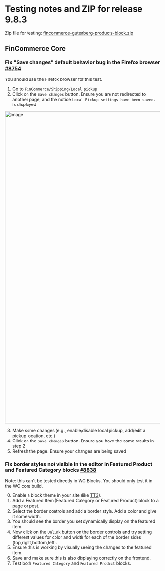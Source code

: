 # Testing notes and ZIP for release 9.8.3

Zip file for testing: [fincommerce-gutenberg-products-block.zip](https://github.com/dieselfox1/fincommerce-blocks/files/11088586/fincommerce-gutenberg-products-block.zip)

## FinCommerce Core

### Fix "Save changes" default behavior bug in the Firefox browser [#8754](https://github.com/dieselfox1/fincommerce-blocks/pull/8754)

You should use the Firefox browser for this test.

1. Go to `FinCommerce/Shipping/Local pickup`
2. Click on the `Save changes` button. Ensure you are not redirected to another page, and the notice `Local Pickup settings have been saved.` is displayed
<img width="1018" alt="image" src="https://user-images.githubusercontent.com/14235870/225263783-6455a4c6-3200-4e93-8e92-74bdf2a83952.png">

3. Make some changes (e.g., enable/disable local pickup, add/edit a pickup location, etc.)
4. Click on the `Save changes` button. Ensure you have the same results in step 2
5. Refresh the page. Ensure your changes are being saved

### Fix border styles not visible in the editor in Featured Product and Featured Category blocks [#8838](https://github.com/dieselfox1/fincommerce-blocks/pull/8838)

Note: this can't be tested directly in WC Blocks. You should only test it in the WC core build.

0. Enable a block theme in your site (like [TT3](https://wordpress.org/themes/twentytwentythree/)).
1. Add a Featured Item (Featured Category or Featured Product) block to a page or post.
2. Select the border controls and add a border style. Add a color and give it some width.
3. You should see the border you set dynamically display on the featured item.
4. Now click on the `Unlink` button on the border controls and try setting different values for color and width for each of the border sides (top,right,bottom,left).
5. Ensure this is working by visually seeing the changes to the featured item.
6. Save and make sure this is also displaying correctly on the frontend.
7. Test both `Featured Category` and `Featured Product` blocks.
